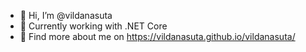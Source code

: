 - 👋 Hi, I’m @vildanasuta
- 🌱 Currently working with .NET Core
- 💌 Find more about me on https://vildanasuta.github.io/vildanasuta/

